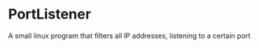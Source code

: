 PortListener
============

A small linux program that filters all IP addresses, listening to a certain port
